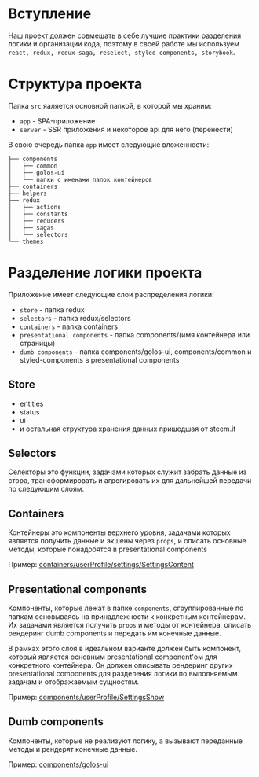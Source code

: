 # Вступление

Наш проект должен совмещать в себе лучшие практики разделения логики и организации кода, поэтому в своей работе мы используем ```react, redux, redux-saga, reselect, styled-components, storybook```.

# Структура проекта

Папка ```src``` яаляется основной папкой, в которой мы храним:
* ```app``` - SPA-приложение
* ```server``` - SSR приложения и некоторое api для него (перенести)

В свою очередь папка ```app``` имеет следующие вложенности:
```
├── components
│   ├── common
│   ├── golos-ui
│   └── папки с именами папок контейнеров
├── containers
├── helpers
├── redux 
│   ├── actions
│   ├── constants
│   ├── reducers
│   ├── sagas
│   └── selectors
└── themes
```

# Разделение логики проекта

Приложение имеет следующие слои распределения логики:
* ```store``` - папка redux
* ```selectors``` - папка redux/selectors
* ```containers``` - папка containers
* ```presentational components``` - папка components/(имя контейнера или страницы)
* ```dumb components``` - папка components/golos-ui, components/common и styled-components в presentational components 

## Store
* entities
* status
* ui
* и остальная структура хранения данных пришедшая от steem.it

## Selectors

Селекторы это функции, задачами которых служит забрать данные из стора, трансформировать и агрегировать их для дальнейшей передачи по следующим слоям.

## Containers

Контейнеры это компоненты верхнего уровня, задачами которых является получить данные и экшены через ```props```, и описать основные методы, которые понадобятся в presentational components

Пример: [containers/userProfile/settings/SettingsContent]()

## Presentational components

Компоненты, которые лежат в папке ```components```, сгруппированные по папкам основываясь на принадлежности к конкретным контейнерам. Их задачами является получить ```props``` и методы от контейнера, описать рендеринг dumb components и передать им конечные данные.

В рамках этого слоя в идеальном варианте должен быть компонент, который является основным presentational component'ом для конкретного контейнера. Он должен описывать рендеринг других presentational components для разделения логики по выполняемым задачам и отображаемым сущностям.

Пример: [components/userProfile/SettingsShow]()

## Dumb components

Компоненты, которые не реализуют логику, а вызывают переданные методы и рендерят конечные данные.

Пример: [components/golos-ui]()